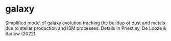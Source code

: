# galaxy
Simplified model of galaxy evolution tracking the buildup of dust and metals due to stellar production and ISM processes. Details in Priestley, De Looze & Barlow (2022).

